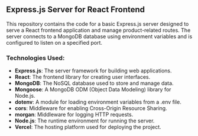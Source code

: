 ## Express.js Server for React Frontend
This repository contains the code for a basic Express.js server designed to serve a React frontend application and manage product-related routes. The server connects to a MongoDB database using environment variables and is configured to listen on a specified port.

### Technologies Used:<br>
* **Express.js**: The server framework for building web applications.
* **React**: The frontend library for creating user interfaces.
* **MongoDB**: The NoSQL database used to store and manage data.
* **Mongoose**: A MongoDB ODM (Object Data Modeling) library for Node.js.
* **dotenv**: A module for loading environment variables from a .env file.
* **cors**: Middleware for enabling Cross-Origin Resource Sharing.
* **morgan**: Middleware for logging HTTP requests.
* **Node.js**: The runtime environment for running the server.
* **Vercel**: The hosting platform used for deploying the project.
